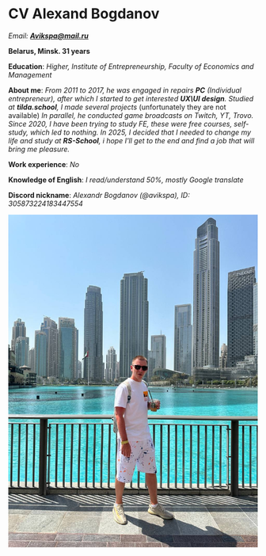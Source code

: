 # CV Alexand Bogdanov

_Email: **Avikspa@mail.ru**_

__Belarus, Minsk.  31 years__

__Education__: _Higher, Institute of Entrepreneurship, Faculty of Economics and Management_

__About me__:
_From 2011 to 2017, he was engaged in repairs __PC__ (Individual entrepreneur), after which I started to get interested __UX\UI design__._
_Studied at __tilda.school__,_ _I made several projects_ (unfortunately they are not available)
_In parallel, he conducted game broadcasts on Twitch, YT, Trovo. Since 2020, I have been trying to study FE, these were free courses, self-study, which led to nothing._
_In 2025, I decided that I needed to change my life and study at __RS-School__, i hope I'll get to the end and find a job that will bring me pleasure._

__Work experience__: _No_

__Knowledge of English__: _I read/understand 50%, mostly Google translate_

__Discord nickname__: _Alexandr Bogdanov (@avikspa),  ID: 305873224183447554_

![photo](/iam.jpg)
